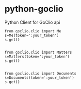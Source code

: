 python-goclio
=============

Python Client for GoClio api


```
from goclio.clio import Me
s=Me(token=':your_token')
s.get()


from goclio.clio import Matters
s=Matters(token=':your_token')
s.get()


from goclio.clio import Documents
s=Documents(token=':your_token')
s.get()
```